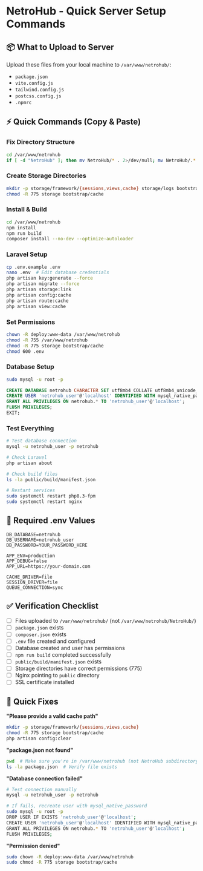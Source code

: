 # NetroHub - Quick Server Setup Commands

## 📦 What to Upload to Server

Upload these files from your local machine to `/var/www/netrohub/`:
- `package.json`
- `vite.config.js`
- `tailwind.config.js`
- `postcss.config.js`
- `.npmrc`

## ⚡ Quick Commands (Copy & Paste)

### Fix Directory Structure
```bash
cd /var/www/netrohub
if [ -d "NetroHub" ]; then mv NetroHub/* . 2>/dev/null; mv NetroHub/.* . 2>/dev/null; rmdir NetroHub; fi
```

### Create Storage Directories
```bash
mkdir -p storage/framework/{sessions,views,cache} storage/logs bootstrap/cache
chmod -R 775 storage bootstrap/cache
```

### Install & Build
```bash
cd /var/www/netrohub
npm install
npm run build
composer install --no-dev --optimize-autoloader
```

### Laravel Setup
```bash
cp .env.example .env
nano .env  # Edit database credentials
php artisan key:generate --force
php artisan migrate --force
php artisan storage:link
php artisan config:cache
php artisan route:cache
php artisan view:cache
```

### Set Permissions
```bash
chown -R deploy:www-data /var/www/netrohub
chmod -R 755 /var/www/netrohub
chmod -R 775 storage bootstrap/cache
chmod 600 .env
```

### Database Setup
```bash
sudo mysql -u root -p
```
```sql
CREATE DATABASE netrohub CHARACTER SET utf8mb4 COLLATE utf8mb4_unicode_ci;
CREATE USER 'netrohub_user'@'localhost' IDENTIFIED WITH mysql_native_password BY 'YOUR_PASSWORD_HERE';
GRANT ALL PRIVILEGES ON netrohub.* TO 'netrohub_user'@'localhost';
FLUSH PRIVILEGES;
EXIT;
```

### Test Everything
```bash
# Test database connection
mysql -u netrohub_user -p netrohub

# Check Laravel
php artisan about

# Check build files
ls -la public/build/manifest.json

# Restart services
sudo systemctl restart php8.3-fpm
sudo systemctl restart nginx
```

## 🔑 Required .env Values

```env
DB_DATABASE=netrohub
DB_USERNAME=netrohub_user
DB_PASSWORD=YOUR_PASSWORD_HERE

APP_ENV=production
APP_DEBUG=false
APP_URL=https://your-domain.com

CACHE_DRIVER=file
SESSION_DRIVER=file
QUEUE_CONNECTION=sync
```

## ✅ Verification Checklist

- [ ] Files uploaded to `/var/www/netrohub/` (not `/var/www/netrohub/NetroHub/`)
- [ ] `package.json` exists
- [ ] `composer.json` exists
- [ ] `.env` file created and configured
- [ ] Database created and user has permissions
- [ ] `npm run build` completed successfully
- [ ] `public/build/manifest.json` exists
- [ ] Storage directories have correct permissions (775)
- [ ] Nginx pointing to `public` directory
- [ ] SSL certificate installed

## 🐛 Quick Fixes

**"Please provide a valid cache path"**
```bash
mkdir -p storage/framework/{sessions,views,cache}
chmod -R 775 storage bootstrap/cache
php artisan config:clear
```

**"package.json not found"**
```bash
pwd  # Make sure you're in /var/www/netrohub (not NetroHub subdirectory)
ls -la package.json  # Verify file exists
```

**"Database connection failed"**
```bash
# Test connection manually
mysql -u netrohub_user -p netrohub

# If fails, recreate user with mysql_native_password
sudo mysql -u root -p
DROP USER IF EXISTS 'netrohub_user'@'localhost';
CREATE USER 'netrohub_user'@'localhost' IDENTIFIED WITH mysql_native_password BY 'YOUR_PASSWORD';
GRANT ALL PRIVILEGES ON netrohub.* TO 'netrohub_user'@'localhost';
FLUSH PRIVILEGES;
```

**"Permission denied"**
```bash
sudo chown -R deploy:www-data /var/www/netrohub
sudo chmod -R 775 storage bootstrap/cache
```

